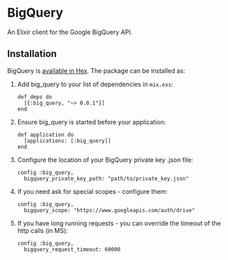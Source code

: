 # BigQuery

An Elixir client for the Google BigQuery API.

## Installation

BigQuery is [available in Hex](https://hex.pm/packages/big_query). The package can be installed as:

  1. Add big_query to your list of dependencies in `mix.exs`:

         def deps do
           [{:big_query, "~> 0.0.1"}]
         end

  2. Ensure big_query is started before your application:

         def application do
           [applications: [:big_query]]
         end

  3. Configure the location of your BigQuery private key .json file:

         config :big_query,
           bigquery_private_key_path: "path/to/private_key.json"

  4. If you need ask for special scopes - configure them:

         config :big_query,
           bigquery_scope: "https://www.googleapis.com/auth/drive"

  5. If you have long running requests - you can override the timeout of the http calls (in MS):

         config :big_query,
           bigquery_request_timeout: 60000
